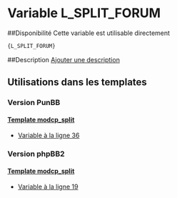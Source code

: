 # Variable L_SPLIT_FORUM

##Disponibilité
Cette variable est utilisable directement

```html
{L_SPLIT_FORUM}
```

##Description
[Ajouter une description](https://fa-tvars.appspot.com/var/L_SPLIT_FORUM)

## Utilisations dans les templates

### Version PunBB

#### [Template modcp_split](punbb/modcp_split.md#readme)
* [Variable &agrave; la ligne 36](../punbb/modcp_split.tpl#L36)

### Version phpBB2

#### [Template modcp_split](subsilver/modcp_split.md#readme)
* [Variable &agrave; la ligne 19](../subsilver/modcp_split.tpl#L19)